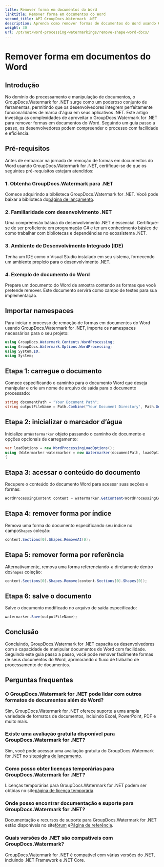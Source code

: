 ```yaml
---
title: Remover forma em documentos do Word
linktitle: Remover forma em documentos do Word
second_title: API GroupDocs.Watermark .NET
description: Aprenda como remover formas de documentos do Word usando GroupDocs.Watermark for .NET. Manipulação de documentos fácil, eficiente e poderosa.
weight: 30
url: /pt/net/word-processing-watermarkings/remove-shape-word-docs/
---
```


# Remover forma em documentos do Word

## Introdução
No domínio do processamento e manipulação de documentos, o GroupDocs.Watermark for .NET surge como um poderoso conjunto de ferramentas, permitindo que os desenvolvedores integrem perfeitamente funcionalidades de marca d'água em seus aplicativos .NET. Este artigo investiga as complexidades de aproveitar o GroupDocs.Watermark for .NET para remover formas em documentos do Word. Seguindo um guia passo a passo, os desenvolvedores podem compreender o processo com facilidade e eficiência.
## Pré-requisitos
Antes de embarcar na jornada de remoção de formas em documentos do Word usando GroupDocs.Watermark for .NET, certifique-se de que os seguintes pré-requisitos estejam atendidos:
### 1. Obtenha GroupDocs.Watermark para .NET
 Comece adquirindo a biblioteca GroupDocs.Watermark for .NET. Você pode baixar a biblioteca do[página de lançamento](https://releases.groupdocs.com/Watermark/net/).
### 2. Familiaridade com desenvolvimento .NET
Uma compreensão básica do desenvolvimento .NET é essencial. Certifique-se de ser proficiente em programação C# e ter um conhecimento básico de como trabalhar com bibliotecas e dependências no ecossistema .NET.
### 3. Ambiente de Desenvolvimento Integrado (IDE)
Tenha um IDE como o Visual Studio instalado em seu sistema, fornecendo um ambiente propício para o desenvolvimento .NET. 
### 4. Exemplo de documento do Word
Prepare um documento do Word de amostra contendo as formas que você pretende remover. Este documento servirá como campo de testes para sua implementação.

## Importar namespaces
Para iniciar o processo de remoção de formas em documentos do Word usando GroupDocs.Watermark for .NET, importe os namespaces necessários para o seu projeto:
```csharp
using GroupDocs.Watermark.Contents.WordProcessing;
using GroupDocs.Watermark.Options.WordProcessing;
using System.IO;
using System;
```
## Etapa 1: carregue o documento
Comece especificando o caminho para o documento Word que deseja manipular e crie um nome de arquivo de saída para o documento processado:
```csharp
string documentPath = "Your Document Path";
string outputFileName = Path.Combine("Your Document Directory", Path.GetFileName(documentPath));
```
## Etapa 2: inicializar o marcador d’água
 Inicialize um`Watermarker` objeto passando o caminho do documento e opções opcionais de carregamento:
```csharp
var loadOptions = new WordProcessingLoadOptions();
using (Watermarker watermarker = new Watermarker(documentPath, loadOptions))
{
```
## Etapa 3: acessar o conteúdo do documento
Recupere o conteúdo do documento Word para acessar suas seções e formas:
```csharp
WordProcessingContent content = watermarker.GetContent<WordProcessingContent>();
```
## Etapa 4: remover forma por índice
 Remova uma forma do documento especificando seu índice no campo`Shapes` coleção:
```csharp
content.Sections[0].Shapes.RemoveAt(0);
```
## Etapa 5: remover forma por referência
 Alternativamente, remova uma forma referenciando-a diretamente dentro do`Shapes` coleção:
```csharp
content.Sections[0].Shapes.Remove(content.Sections[0].Shapes[0]);
```
## Etapa 6: salve o documento
Salve o documento modificado no arquivo de saída especificado:
```csharp
watermarker.Save(outputFileName);
```

## Conclusão
Concluindo, GroupDocs.Watermark for .NET capacita os desenvolvedores com a capacidade de manipular documentos do Word com facilidade. Seguindo este guia passo a passo, você pode remover facilmente formas de seus documentos do Word, aprimorando o fluxo de trabalho de processamento de documentos.
## Perguntas frequentes
### O GroupDocs.Watermark for .NET pode lidar com outros formatos de documentos além do Word?
Sim, GroupDocs.Watermark for .NET oferece suporte a uma ampla variedade de formatos de documentos, incluindo Excel, PowerPoint, PDF e muito mais.
### Existe uma avaliação gratuita disponível para GroupDocs.Watermark for .NET?
 Sim, você pode acessar uma avaliação gratuita do GroupDocs.Watermark for .NET no site[página de lançamento](https://releases.groupdocs.com/).
### Como posso obter licenças temporárias para GroupDocs.Watermark for .NET?
 Licenças temporárias para GroupDocs.Watermark for .NET podem ser obtidas no site[página de licença temporária](https://purchase.groupdocs.com/temporary-license/).
### Onde posso encontrar documentação e suporte para GroupDocs.Watermark for .NET?
 Documentação e recursos de suporte para GroupDocs.Watermark for .NET estão disponíveis no site[fórum](https://forum.groupdocs.com/c/watermark/19) e[Página de referência](https://tutorials.groupdocs.com/Watermark/net/).
### Quais versões do .NET são compatíveis com GroupDocs.Watermark?
GroupDocs.Watermark for .NET é compatível com várias versões do .NET, incluindo .NET Framework e .NET Core.